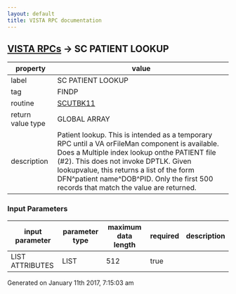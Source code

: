 ```yaml
---
layout: default
title: VISTA RPC documentation
---
```




## [VISTA RPCs](TableOfContent.md) &#8594; SC PATIENT LOOKUP 

 property | value 
--- | --- 
 label | SC PATIENT LOOKUP
 tag | FINDP
 routine | [SCUTBK11](http://code.osehra.org/dox/Routine_SCUTBK11_source.html)
 return value type | GLOBAL ARRAY
 description | Patient lookup.  This is intended as a temporary RPC until a VA orFileMan component is available.  Does a Multiple index lookup onthe PATIENT file (#2).  This does not invoke DPTLK.  Given lookupvalue, this returns a list of the form DFN^patient name^DOB^PID. Only the first 500 records that match the value are returned.

### Input Parameters

| input parameter | parameter type | maximum data length | required | description | 
| --- | --- | --- | --- | --- | 
| LIST ATTRIBUTES | LIST | 512 | true |  | 




 Generated on January 11th 2017, 7:15:03 am